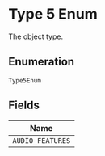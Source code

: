 
# Type 5 Enum

The object type.

## Enumeration

`Type5Enum`

## Fields

| Name |
|  --- |
| `AUDIO_FEATURES` |

